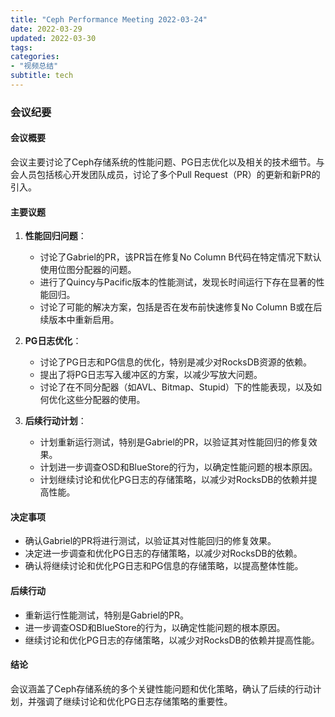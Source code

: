 ```yaml
---
title: "Ceph Performance Meeting 2022-03-24"
date: 2022-03-29
updated: 2022-03-30
tags:
categories:
- "视频总结"
subtitle: tech
---
```



### 会议纪要

#### 会议概要
会议主要讨论了Ceph存储系统的性能问题、PG日志优化以及相关的技术细节。与会人员包括核心开发团队成员，讨论了多个Pull Request（PR）的更新和新PR的引入。

#### 主要议题
1. **性能回归问题**：
   - 讨论了Gabriel的PR，该PR旨在修复No Column B代码在特定情况下默认使用位图分配器的问题。
   - 进行了Quincy与Pacific版本的性能测试，发现长时间运行下存在显著的性能回归。
   - 讨论了可能的解决方案，包括是否在发布前快速修复No Column B或在后续版本中重新启用。

2. **PG日志优化**：
   - 讨论了PG日志和PG信息的优化，特别是减少对RocksDB资源的依赖。
   - 提出了将PG日志写入缓冲区的方案，以减少写放大问题。
   - 讨论了在不同分配器（如AVL、Bitmap、Stupid）下的性能表现，以及如何优化这些分配器的使用。

3. **后续行动计划**：
   - 计划重新运行测试，特别是Gabriel的PR，以验证其对性能回归的修复效果。
   - 计划进一步调查OSD和BlueStore的行为，以确定性能问题的根本原因。
   - 计划继续讨论和优化PG日志的存储策略，以减少对RocksDB的依赖并提高性能。

#### 决定事项
- 确认Gabriel的PR将进行测试，以验证其对性能回归的修复效果。
- 决定进一步调查和优化PG日志的存储策略，以减少对RocksDB的依赖。
- 确认将继续讨论和优化PG日志和PG信息的存储策略，以提高整体性能。

#### 后续行动
- 重新运行性能测试，特别是Gabriel的PR。
- 进一步调查OSD和BlueStore的行为，以确定性能问题的根本原因。
- 继续讨论和优化PG日志的存储策略，以减少对RocksDB的依赖并提高性能。

#### 结论
会议涵盖了Ceph存储系统的多个关键性能问题和优化策略，确认了后续的行动计划，并强调了继续讨论和优化PG日志存储策略的重要性。